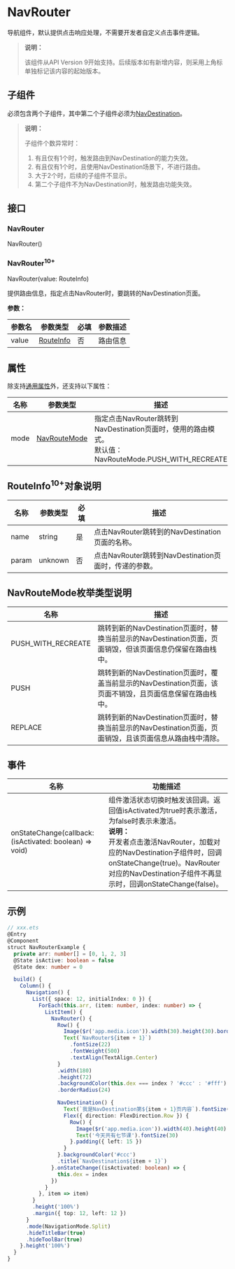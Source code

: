 # NavRouter

导航组件，默认提供点击响应处理，不需要开发者自定义点击事件逻辑。

> **说明：**
>
> 该组件从API Version 9开始支持。后续版本如有新增内容，则采用上角标单独标记该内容的起始版本。

## 子组件

必须包含两个子组件，其中第二个子组件必须为[NavDestination](ts-basic-components-navdestination.md)。

> **说明：**
>
> 子组件个数异常时：
> 1. 有且仅有1个时，触发路由到NavDestination的能力失效。
> 2. 有且仅有1个时，且使用NavDestination场景下，不进行路由。
> 3. 大于2个时，后续的子组件不显示。
> 4. 第二个子组件不为NavDestination时，触发路由功能失效。

## 接口

### NavRouter

NavRouter()

### NavRouter<sup>10+</sup>

NavRouter(value: RouteInfo)

提供路由信息，指定点击NavRouter时，要跳转的NavDestination页面。


**参数：**

| 参数名     | 参数类型                                | 必填   | 参数描述          |
| ------- | ----------------------------------- | ---- | ------------- |
| value   | [RouteInfo](#routeinfo10对象说明) | 否    | 路由信息 |

## 属性

除支持[通用属性](ts-universal-attributes-size.md)外，还支持以下属性：

| 名称                            | 参数类型                                     | 描述                                       |
| ----------------------------- | ---------------------------------------- | ---------------------------------------- |
| mode                  | [NavRouteMode](#navroutemode枚举类型说明)                                  | 指定点击NavRouter跳转到NavDestination页面时，使用的路由模式。<br/>默认值：NavRouteMode.PUSH_WITH_RECREATE<br/> |

## RouteInfo<sup>10+</sup>对象说明

| 名称                 | 参数类型                                                     | 必填 | 描述                                                         |
| -------------------- | ------------------------------------------------------------ | ---- | ------------------------------------------------------------ |
| name             | string            | 是   | 点击NavRouter跳转到的NavDestination页面的名称。 |
| param             | unknown            | 否   | 点击NavRouter跳转到NavDestination页面时，传递的参数。 |

## NavRouteMode枚举类型说明

| 名称    | 描述               |
| ----- | ---------------- |
| PUSH_WITH_RECREATE | 跳转到新的NavDestination页面时，替换当前显示的NavDestination页面，页面销毁，但该页面信息仍保留在路由栈中。 |
| PUSH   | 跳转到新的NavDestination页面时，覆盖当前显示的NavDestination页面，该页面不销毁，且页面信息保留在路由栈中。 |
| REPLACE   | 跳转到新的NavDestination页面时，替换当前显示的NavDestination页面，页面销毁，且该页面信息从路由栈中清除。 |

## 事件

| 名称                                                    | 功能描述                                                     |
| ------------------------------------------------------- | ------------------------------------------------------------ |
| onStateChange(callback: (isActivated: boolean) => void) | 组件激活状态切换时触发该回调。返回值isActivated为true时表示激活，为false时表示未激活。<br/> **说明：** <br/>开发者点击激活NavRouter，加载对应的NavDestination子组件时，回调onStateChange(true)。NavRouter对应的NavDestination子组件不再显示时，回调onStateChange(false)。 |

## 示例

```ts
// xxx.ets
@Entry
@Component
struct NavRouterExample {
  private arr: number[] = [0, 1, 2, 3]
  @State isActive: boolean = false
  @State dex: number = 0

  build() {
    Column() {
      Navigation() {
        List({ space: 12, initialIndex: 0 }) {
          ForEach(this.arr, (item: number, index: number) => {
            ListItem() {
              NavRouter() {
                Row() {
                  Image($r('app.media.icon')).width(30).height(30).borderRadius(30).margin({ left: 3, right: 10 })
                  Text(`NavRouter${item + 1}`)
                    .fontSize(22)
                    .fontWeight(500)
                    .textAlign(TextAlign.Center)
                }
                .width(180)
                .height(72)
                .backgroundColor(this.dex === index ? '#ccc' : '#fff')
                .borderRadius(24)

                NavDestination() {
                  Text(`我是NavDestination第${item + 1}页内容`).fontSize(50)
                  Flex({ direction: FlexDirection.Row }) {
                    Row() {
                      Image($r('app.media.icon')).width(40).height(40).borderRadius(40).margin({ right: 15 })
                      Text('今天共有七节课').fontSize(30)
                    }.padding({ left: 15 })
                  }
                }.backgroundColor('#ccc')
                .title(`NavDestination${item + 1}`)
              }.onStateChange((isActivated: boolean) => {
                this.dex = index
              })
            }
          }, item => item)
        }
        .height('100%')
        .margin({ top: 12, left: 12 })
      }
      .mode(NavigationMode.Split)
      .hideTitleBar(true)
      .hideToolBar(true)
    }.height('100%')
  }
}
```


